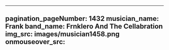 ------
pagination_pageNumber: 1432
musician_name: Frank
band_name: FrnkIero And The Cellabration
img_src: images/musician1458.png
onmouseover_src: 
------